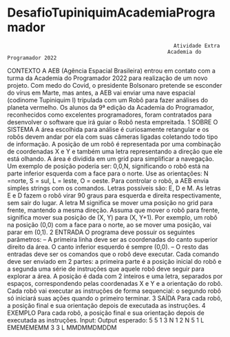 # DesafioTupiniquimAcademiaProgramador

                                                          Atividade Extra
                                                        Academia do Programador 2022
CONTEXTO 
A AEB (Agência Espacial Brasileira) entrou em contato com a turma da Academia do Programador 2022 para realização de um novo projeto. 
Com medo do Covid, o presidente Bolsonaro pretende se esconder do vírus em Marte, mas antes, a AEB vai enviar uma nave espacial (codinome Tupiniquim I) tripulada 
com um Robô para fazer análises do planeta vermelho. Os alunos da 9ª edição da Academia do Programador, reconhecidos como excelentes programadores, foram 
contratados para desenvolver o software que irá guiar o Robô nesta empreitada. 
1 SOBRE O SISTEMA 
A área escolhida para análise é curiosamente retangular e os robôs devem andar por ela com suas câmeras ligadas coletando todo tipo de informação. A posição de um 
robô é representada por uma combinação de coordenadas X e Y e também uma letra representando a direção que ele está olhando. A área é dividida em um grid para 
simplificar a navegação. Um exemplo de posição poderia ser: 0,0,N, significando o robô está na parte inferior esquerda com a face para o norte. Use as orientações: N 
=norte, S = sul, L = leste, O = oeste. 
Para controlar o robô, a AEB envia simples strings com os comandos. Letras possíveis são: E, D e M. As letras E e D fazem o robô virar 90 graus para esquerda e direita 
respectivamente, sem sair do lugar. A letra M significa se mover uma posição no grid para frente, mantendo a mesma direção. 
Assuma que mover o robô para frente, significa mover sua posição de (X, Y) para (X, Y+1). Por exemplo, um robô na posição (0,0) com a face para o norte, ao se mover 
uma posição, vai parar em (0,1). 
2 ENTRADA 
O programa deve possuir os seguintes parâmetros: 
– A primeira linha deve ser as coordenadas do canto superior direito da área. O canto inferior esquerdo é sempre (0,0).
– O resto das entradas deve ser os comandos que o robô deve executar. Cada comando deve ser enviado em 2 partes: a primeira parte é a posição inicial do robô 
e a segunda uma série de instruções que aquele robô deve seguir para explorar a área. 
A posição é dada com 2 inteiros e uma letra, separados por espaços, correspondendo pelas coordenadas X e Y e a orientação do robô. Cada robô vai executar as instruções 
de forma sequencial: o segundo robô só iniciará suas ações quando o primeiro terminar. 
3 SAÍDA 
Para cada robô, a posição final e sua orientação depois de executada as instruções. 
4 EXEMPLO 
Para cada robô, a posição final e sua orientação depois de executada as instruções. 
Input:                                       Output esperado: 
5 5                                          1 3 N 
1 2 N                                        5 1 L
EMEMEMEMM 
3 3 L 
MMDMMDMDDM 
